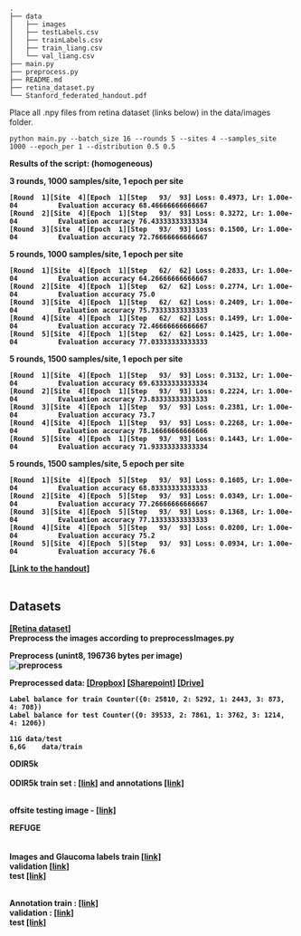 ```
.
├── data
│   ├── images
│   ├── testLabels.csv
│   ├── trainLabels.csv
│   ├── train_liang.csv
│   └── val_liang.csv
├── main.py
├── preprocess.py
├── README.md
├── retina_dataset.py
└── Stanford_federated_handout.pdf
```

Place all .npy files from retina dataset (links below) in the data/images folder.
```
python main.py --batch_size 16 --rounds 5 --sites 4 --samples_site 1000 --epoch_per 1 --distribution 0.5 0.5
```

<b>Results of the script: (homogeneous)<b/><br/>
  
3 rounds, 1000 samples/site, 1 epoch per site

```
[Round  1][Site  4][Epoch  1][Step   93/  93] Loss: 0.4973, Lr: 1.00e-04          Evaluation accuracy 68.46666666666667
[Round  2][Site  4][Epoch  1][Step   93/  93] Loss: 0.3272, Lr: 1.00e-04          Evaluation accuracy 76.43333333333334
[Round  3][Site  4][Epoch  1][Step   93/  93] Loss: 0.1500, Lr: 1.00e-04          Evaluation accuracy 72.76666666666667
```

5 rounds, 1000 samples/site, 1 epoch per site
```
[Round  1][Site  4][Epoch  1][Step   62/  62] Loss: 0.2833, Lr: 1.00e-04          Evaluation accuracy 64.26666666666667
[Round  2][Site  4][Epoch  1][Step   62/  62] Loss: 0.2774, Lr: 1.00e-04          Evaluation accuracy 75.0
[Round  3][Site  4][Epoch  1][Step   62/  62] Loss: 0.2409, Lr: 1.00e-04          Evaluation accuracy 75.73333333333333
[Round  4][Site  4][Epoch  1][Step   62/  62] Loss: 0.1499, Lr: 1.00e-04          Evaluation accuracy 72.46666666666667
[Round  5][Site  4][Epoch  1][Step   62/  62] Loss: 0.1425, Lr: 1.00e-04          Evaluation accuracy 77.03333333333333
```

5 rounds, 1500 samples/site, 1 epoch per site
```
[Round  1][Site  4][Epoch  1][Step   93/  93] Loss: 0.3132, Lr: 1.00e-04          Evaluation accuracy 69.63333333333334
[Round  2][Site  4][Epoch  1][Step   93/  93] Loss: 0.2224, Lr: 1.00e-04          Evaluation accuracy 73.83333333333333
[Round  3][Site  4][Epoch  1][Step   93/  93] Loss: 0.2381, Lr: 1.00e-04          Evaluation accuracy 73.7
[Round  4][Site  4][Epoch  1][Step   93/  93] Loss: 0.2268, Lr: 1.00e-04          Evaluation accuracy 78.16666666666666
[Round  5][Site  4][Epoch  1][Step   93/  93] Loss: 0.1443, Lr: 1.00e-04          Evaluation accuracy 71.93333333333334
```

5 rounds, 1500 samples/site, 5 epoch per site
```
[Round  1][Site  4][Epoch  5][Step   93/  93] Loss: 0.1605, Lr: 1.00e-04          Evaluation accuracy 68.83333333333333
[Round  2][Site  4][Epoch  5][Step   93/  93] Loss: 0.0349, Lr: 1.00e-04          Evaluation accuracy 77.26666666666667
[Round  3][Site  4][Epoch  5][Step   93/  93] Loss: 0.1368, Lr: 1.00e-04          Evaluation accuracy 77.13333333333333
[Round  4][Site  4][Epoch  5][Step   93/  93] Loss: 0.0200, Lr: 1.00e-04          Evaluation accuracy 75.2
[Round  5][Site  4][Epoch  5][Step   93/  93] Loss: 0.0934, Lr: 1.00e-04          Evaluation accuracy 76.6
```

[[Link to the handout]](https://github.com/jbdel/federated_learning/blob/master/Stanford_federated_handout.pdf) <br/><br/>
## Datasets
[[Retina dataset]](https://www.kaggle.com/c/diabetic-retinopathy-detection)<br/>
Preprocess the images according to preprocessImages.py

<b>Preprocess (unint8, 196736 bytes per image)</b><br/>
![preprocess](https://i.imgur.com/2ymMhnA.jpg)

Preprocessed data: [[Dropbox]](https://www.dropbox.com/s/7rraox4puo6vcnx/data.zip?dl=1) [[Sharepoint]](https://alumniumonsac-my.sharepoint.com/:u:/g/personal/532927_umons_ac_be/EZ4cjkHO4pVHq_P3XNbui58BkOiigiNirBDEvYoXQu2Gpg?e=paf2r7) [[Drive]](https://drive.google.com/file/d/1VCJIU3r-qx6etPoHcSJRsJAESyLr3cVE/view?usp=sharing)

```
Label balance for train Counter({0: 25810, 2: 5292, 1: 2443, 3: 873, 4: 708})
Label balance for test Counter({0: 39533, 2: 7861, 1: 3762, 3: 1214, 4: 1206})

11G	data/test
6,6G	data/train
```

**ODIR5k**<br/><br/>
ODIR5k train set : [[link]](https://drive.google.com/file/d/1UGrMGfb9zvbBqOvbV62G-XdUlBIAvOad/view) and annotations [[link]](https://drive.google.com/file/d/1jc7Dmp26km0PKRwf9u3Xcyui4SRiojcT/view) <br/><br/>

offsite testing image - [[link]](https://drive.google.com/file/d/19OD9a29nrSbLC2Pch4UZtpp8qtFZLd-y/view)

**REFUGE**<br/><br/>	
Images and Glaucoma labels train [[link]](https://www.dropbox.com/s/xd40dewhj0v5gw1/REFUGE-Training400.zip?dl=0) <br/>
validation [[link]](https://www.dropbox.com/s/hhq1srz9ceot8sf/REFUGE-Validation400.zip?dl=0) <br/>
test [[link]](https://www.dropbox.com/s/t1ijw6mdqhd79dm/REFUGE-Test400.zip?dl=0) <br/><br/>

Annotation train : [[link]](https://www.dropbox.com/s/030vecfp36ikiml/Annotation-Training400.zip?dl=0) <br/>
validation : [[link]](https://www.dropbox.com/s/sdgfefzomm5auog/REFUGE-Validation400-GT.zip?dl=0) <br/>
test [[link]](https://www.dropbox.com/s/2w0aof1tqp9gi5a/REFUGE-Test-GT.zip?dl=0)  <br/>


